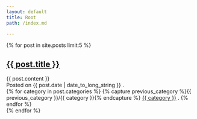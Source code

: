 ```yaml
---
layout: default
title: Root
path: /index.md

---
```


{% for post in site.posts limit:5 %}
<article>
  <h1>
    <a href="{{ post.url }}">{{ post.title }}</a>
  </h1>
  {{ post.content }}
  <aside>
    Posted on
    <time pubdate="pubdate" datetime="{{ post.date | date_to_xmlschema }}">
      {{ post.date | date_to_long_string }}
    </time>.
  </aside>
  <nav>
    {% for category in post.categories %}
{% capture previous_category %}{{ previous_category }}/{{ category }}{% endcapture %}
<a href="{{ previous_category }}">{{ category }}</a> .
{% endfor %}
  </nav>
</article>
{% endfor %}
